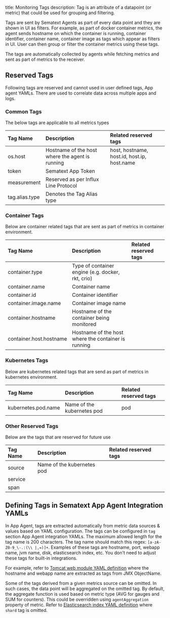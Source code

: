 title: Monitoring Tags 
description: Tag is an attribute of a datapoint (or metric) that could be used for grouping and filtering.

Tags are sent by Sematext Agents as part of every data point and they are shown in UI as filters. 
For example, as part of docker container metrics, the agent sends hostname on which the container is running, container identifier, container name, container image as tags which appear as filters in UI. User can then group or filter the container metrics using these tags.

The tags are automatically collected by agents while fetching metrics and sent as part of metrics to the receiver.

## Reserved Tags

Following tags are reserved and cannot used in user defined tags, App agent YAMLs. There are used to correlate data across multiple apps and logs.

### Common Tags

The below tags are applicable to all metrics types

| Tag Name  | Description  | Related reserved tags
|:--|:--|:--
| os.host | Hostname of the host where the agent is running | host, hostname, host.id, host.ip, host.name |
| token | Sematext App Token |
| measurement | Reserved as per Influx Line Protocol |
| tag.alias.type | Denotes the Tag Alias type |

### Container Tags

Below are container related tags that are sent as part of metrics in container environment.

| Tag Name  | Description  | Related reserved tags
|:--|:--|:--
| container.type | Type of container engine (e.g. docker, rkt, crio) |
| container.name | Container name |
| container.id | Container identifier |
| container.image.name | Container image name |
| container.hostname | Hostname of the container being monitored |
| container.host.hostname | Hostname of the host where the container is running |

### Kubernetes Tags

Below are kubernetes related tags that are send as part of metrics in kubernetes environment.

| Tag Name  | Description  | Related reserved tags
|:--|:--|:--
| kubernetes.pod.name | Name of the kubernetes pod | pod


### Other Reserved Tags

Below are the tags that are reserved for future use

| Tag Name  | Description  | Related reserved tags
|:--|:--|:--
| source | Name of the kubernetes pod | 
| service | |
| span | |


## Defining Tags in Sematext App Agent Integration YAMLs

In App Agent, tags are extracted automatically from metric data sources & values based on YAML configuration. The tags can be configured in `tag` section App Agent integration YAMLs.  The maximum allowed length for the tag name is 200 characters. The tag name should match this regex: <nobr>`[a-zA-Z0-9_\-.:(\\ |,=)]+`</nobr>. Examples of these tags are hostname, port, webapp name, jvm name, disk, elasticsearch index, etc. You don't need to adjust these tags for built-in
integrations.

For example, refer to [Tomcat web module YAML definition](https://github.com/sematext/sematext-agent-integrations/blob/master/tomcat/jmx-web-module.yml) where the hostname and webapp name are extracted as tags from JMX ObjectName.

Some of the tags derived from a given metrics source can be omitted. In such cases, the data point will be aggregated on the omitted tag. By default, the aggregate function is used based on metric type (AVG for gauges and SUM for counters). This could be overridden using `agentAggregation` property of metric. Refer to [Elasticsearch index YAML definition](https://github.com/sematext/sematext-agent-integrations/blob/master/elasticsearch/json-index-0.yml) where `shard` tag is omitted.

